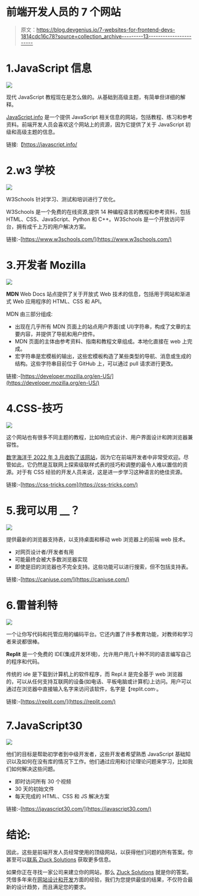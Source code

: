 # 前端开发人员的 7 个网站

> 原文：<https://blog.devgenius.io/7-websites-for-frontend-devs-1814cdc16c78?source=collection_archive---------13----------------------->

# 1.JavaScript 信息

![](img/bc8a60b5e7708bd4f74e3624116956f3.png)

现代 JavaScript 教程现在是怎么做的。从基础到高级主题，有简单但详细的解释。

[JavaScript.info](https://javascript.info/) 是一个提供 JavaScript 相关信息的网站，包括教程、练习和参考资料。前端开发人员会喜欢这个网站上的资源，因为它提供了关于 JavaScript 初级和高级主题的信息。

链接:【https://javascript.info/ 

# 2.w3 学校

![](img/93ab5f463f5e582a00c5aa460e075730.png)

W3Schools 针对学习、测试和培训进行了优化。

W3Schools 是一个免费的在线资源,提供 14 种编程语言的教程和参考资料，包括 HTML、CSS、JavaScript、Python 和 C++。W3Schools 是一个开放访问平台，拥有成千上万的用户解决方案。

链接:-[https://www.w3schools.com/](https://www.w3schools.com/)

# 3.开发者 Mozilla

![](img/c6f44684eab88e943bb88732663d831c.png)

**MDN** Web Docs 站点提供了关于开放式 Web 技术的信息，包括用于网站和渐进式 Web 应用程序的 HTML、CSS 和 API。

MDN 由三部分组成:

*   出现在几乎所有 MDN 页面上的站点用户界面(或 UI)字符串，构成了文章的主要内容，并提供了导航和用户控件。
*   MDN 页面的主体由参考资料、指南和教程文章组成。本地化直接在 web 上完成。
*   宏字符串是宏模板的输出，这些宏模板构造了某些类型的导航、消息或生成的结构。这些字符串目前位于 GitHub 上，可以通过 pull 请求进行更改。

链接:-[https://developer.mozilla.org/en-US/](https://developer.mozilla.org/en-US/)

# 4.CSS-技巧

![](img/8f4fff6a3eac1d15713af43cbd398f26.png)

这个网站也有很多不同主题的教程，比如响应式设计、用户界面设计和跨浏览器兼容性。

[数字海洋于 2022 年 3 月收购了该网站](https://css-tricks.com/css-tricks-is-joining-digitalocean/)，因为它在前端开发者中非常受欢迎。尽管如此，它仍然是互联网上探索级联样式表的技巧和调整的最令人难以置信的资源。对于有 CSS 经验的开发人员来说，这是进一步学习这种语言的绝佳资源。

链接:-[https://css-tricks.com](https://css-tricks.com/)

# 5.我可以用 __？

![](img/402490d9edefbac2215e15bf1a0fed74.png)

提供最新的浏览器支持表，以支持桌面和移动 web 浏览器上的前端 web 技术。

*   对网页设计者/开发者有用
*   可能最终会被大多数浏览器实现
*   即使是旧的浏览器也不完全支持。这些功能可以进行搜索，但不包括支持表。

链接:-[https://caniuse.com/](https://caniuse.com/)

# 6.雷普利特

![](img/81ea0df6d5d5196aa16e171d136dfc5e.png)

一个让你写代码和托管应用的编码平台。它还内置了许多教育功能，对教师和学习者来说都很棒。

**Replit** 是一个免费的 IDE(集成开发环境)，允许用户用几十种不同的语言编写自己的程序和代码。

传统的 ide 是下载到计算机上的软件程序，而 Repl.it 是完全基于 web 浏览器的，可以从任何支持互联网的设备(如电话、平板电脑或计算机)上访问。用户可以通过在浏览器中直接输入名字来访问该软件，名字是【replit.com·。

链接:-[https://replit.com/](https://replit.com/)

# 7.JavaScript30

![](img/e1db06a96cd4c27fba372d4d36a59f34.png)

他们的目标是帮助初学者到中级开发者，这些开发者希望熟悉 JavaScript 基础知识以及如何在没有库的情况下工作。他们通过应用和讨论理论问题来学习，比如我们如何解决这些问题。

*   即时访问所有 30 个视频
*   30 天的初始文件
*   每天完成的 HTML、CSS 和 JS 解决方案

链接:-[https://javascript30.com/](https://javascript30.com/)

# 结论:

因此，这些是前端开发人员经常使用的顶级网站，以获得他们问题的所有答案。你甚至可以[联系 Zluck Solutions](https://zluck.com/contact-us/) 获取更多信息。

如果你正在寻找一家公司来建立你的网站，那么 [Zluck Solutions](https://zluck.com/) 就是你的答案。凭借多年来在[网站设计和开发](https://zluck.com/services/web-services/)方面的经验，我们为您提供最佳的结果，不仅符合最新的设计趋势，而且满足您的要求。